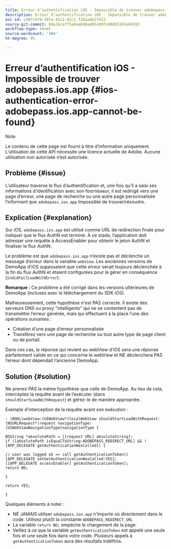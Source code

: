```yaml
---
title: Erreur d’authentification iOS - Impossible de trouver adobepass.ios.app
description: Erreur d’authentification iOS - Impossible de trouver adobepass.ios.app
exl-id: cd97c6fb-f0fa-45c2-82c1-f28aa6b2fd12
source-git-commit: 84a16ce775a0aab96ad954997c008b5265e69283
workflow-type: tm+mt
source-wordcount: '364'
ht-degree: 0%

---
```


# Erreur d’authentification iOS - Impossible de trouver adobepass.ios.app {#ios-authentication-error-adobepass.ios.app-cannot-be-found}

>[!NOTE]
>
>Le contenu de cette page est fourni à titre d’information uniquement. L’utilisation de cette API nécessite une licence actuelle de Adobe. Aucune utilisation non autorisée n’est autorisée.

## Problème {#issue}

L’utilisateur traverse le flux d’authentification et, une fois qu’il a saisi ses informations d’identification avec son fournisseur, il est redirigé vers une page d’erreur, une page de recherche ou une autre page personnalisée l’informant que `adobepass.ios.app` Impossible de trouver/résoudre.

## Explication {#explanation}

Sur iOS, `adobepass.ios.app` est utilisé comme URL de redirection finale pour indiquer que le flux AuthN est terminé. À ce stade, l’application doit adresser une requête à AccessEnabler pour obtenir le jeton AuthN et finaliser le flux AuthN.

Le problème est que `adobepass.ios.app` n’existe pas et déclenche un message d’erreur dans la variable `webView`. Les anciennes versions de DemoApp d’iOS supposaient que cette erreur serait toujours déclenchée à la fin du flux AuthN et étaient configurées pour la gérer en conséquence (`indidFailLoadWithError`).

**Remarque :** Ce problème a été corrigé dans les versions ultérieures de DemoApp (incluses avec le téléchargement du SDK iOS).

Malheureusement, cette hypothèse n&#39;est PAS correcte. Il existe des serveurs DNS ou proxy &quot;intelligents&quot; qui ne se contentent pas de transmettre l’erreur générée, mais qui effectuent à la place l’une des opérations suivantes :

- Création d’une page d’erreur personnalisée
- Transférez vers une page de recherche ou tout autre type de page client ou de portail.

Dans ces cas, la réponse qui revient au webView d’iOS sera une réponse parfaitement valide en ce qui concerne le webView et NE déclenchera PAS l’erreur dont dépendait l’ancienne DemoApp.

## Solution {#solution}

Ne prenez PAS la même hypothèse que celle de DemoApp. Au lieu de cela, interceptez la requête avant de l’exécuter (dans `shouldStartLoadWithRequest`) et gérez-le de manière appropriée.

Exemple d’interception de la requête avant son exécution :

```obj-c
- (BOOL)webView:(UIWebView*)localWebView shouldStartLoadWithRequest:(NSURLRequest*)request navigationType:(UIWebViewNavigationType)navigationType {

NSString *absolutePath = [[request URL] absoluteString]; 
if ([absolutePath isEqualToString:ADOBEPASS_REDIRECT_URL] && ![APP_DELEGATE getAuthenticationWasCalled]) {

// user was logged ok => call getAuthenticationToken() 
[APP_DELEGATE setGetAuthenticationWasCalled:YES]; 
[[APP_DELEGATE accessEnabler] getAuthenticationToken];
return NO;

}

return YES;

}
```

Quelques éléments à noter :

- NE JAMAIS utiliser `adobepass.ios.app` n’importe où directement dans le code. Utilisez plutôt la constante `ADOBEPASS_REDIRECT_URL`
- La variable `return NO;` empêche le chargement de la page.
- Veillez à ce que la variable `getAuthenticationToken` est appelé une seule fois et une seule fois dans votre code. Plusieurs appels à `getAuthenticationToken` aura des résultats indéfinis.
